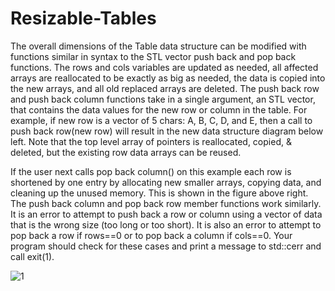 # Resizable-Tables

The overall dimensions of the Table data structure can be modified with functions similar in syntax to the
STL vector push back and pop back functions. The rows and cols variables are updated as needed, all
affected arrays are reallocated to be exactly as big as needed, the data is copied into the new arrays, and
all old replaced arrays are deleted. The push back row and push back column functions take in a single
argument, an STL vector, that contains the data values for the new row or column in the table. For example,
if new row is a vector of 5 chars: A, B, C, D, and E, then a call to push back row(new row) will result in the
new data structure diagram below left. Note that the top level array of pointers is reallocated, copied, &
deleted, but the existing row data arrays can be reused.

If the user next calls pop back column() on this example each row is shortened by one entry by allocating
new smaller arrays, copying data, and cleaning up the unused memory. This is shown in the figure above
right. The push back column and pop back row member functions work similarly. It is an error to attempt
to push back a row or column using a vector of data that is the wrong size (too long or too short). It is
also an error to attempt to pop back a row if rows==0 or to pop back a column if cols==0. Your program
should check for these cases and print a message to std::cerr and call exit(1).

![1](https://user-images.githubusercontent.com/71351207/111543346-4f6f7900-8749-11eb-9c42-151da85c6a8d.PNG)
